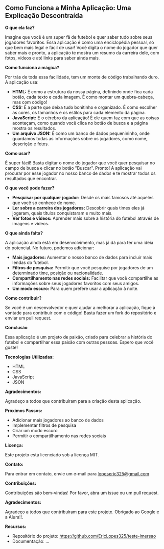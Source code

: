 ## Como Funciona a Minha Aplicação: Uma Explicação Descontraída

**O que ela faz?**

Imagine que você é um super fã de futebol e quer saber tudo sobre seus jogadores favoritos. Essa aplicação é como uma enciclopédia pessoal, só que bem mais legal e fácil de usar! Você digita o nome do jogador que quer saber mais e pronto, a aplicação te mostra um resumo da carreira dele, com fotos, vídeos e até links para saber ainda mais.

**Como funciona a mágica?**

Por trás de toda essa facilidade, tem um monte de código trabalhando duro. A aplicação usa:

* **HTML:** É como a estrutura da nossa página, definindo onde fica cada botão, cada texto e cada imagem. É como montar um quebra-cabeça, mas com código!
* **CSS:**  É a parte que deixa tudo bonitinho e organizado. É como escolher as cores, os tamanhos e os estilos para cada elemento da página.
* **JavaScript:**  É o cérebro da aplicação! É ele quem faz com que as coisas aconteçam, como quando você clica no botão de busca e a página mostra os resultados.
* **Um arquivo JSON:** É como um banco de dados pequenininho, onde guardamos todas as informações sobre os jogadores, como nome, descrição e fotos.

**Como usar?**

É super fácil! Basta digitar o nome do jogador que você quer pesquisar no campo de busca e clicar no botão "Buscar". Pronto! A aplicação vai procurar por esse jogador no nosso banco de dados e te mostrar todos os resultados que encontrar.

**O que você pode fazer?**

* **Pesquisar por qualquer jogador:** Desde os mais famosos até aqueles que você só conhece de nome.
* **Ler sobre a carreira dos jogadores:** Descobrir quais times eles já jogaram, quais títulos conquistaram e muito mais.
* **Ver fotos e vídeos:** Aprender mais sobre a história do futebol através de imagens e vídeos.

**O que ainda falta?**

A aplicação ainda está em desenvolvimento, mas já dá para ter uma ideia do potencial. No futuro, podemos adicionar:

* **Mais jogadores:** Aumentar o nosso banco de dados para incluir mais lendas do futebol.
* **Filtros de pesquisa:** Permitir que você pesquise por jogadores de um determinado time, posição ou nacionalidade.
* **Compartilhamento nas redes sociais:** Facilitar que você compartilhe as informações sobre seus jogadores favoritos com seus amigos.
* **Um modo escuro:** Para quem prefere usar a aplicação à noite.

**Como contribuir?**

Se você é um desenvolvedor e quer ajudar a melhorar a aplicação, fique à vontade para contribuir com o código! Basta fazer um fork do repositório e enviar um pull request.

**Conclusão**

Essa aplicação é um projeto de paixão, criado para celebrar a história do futebol e compartilhar essa paixão com outras pessoas. Espero que você goste!

**Tecnologias Utilizadas:**

* HTML
* CSS
* JavaScript
* JSON

**Agradecimentos:**

Agradeço a todos que contribuíram para a criação desta aplicação.

**Próximos Passos:**

* Adicionar mais jogadores ao banco de dados
* Implementar filtros de pesquisa
* Criar um modo escuro
* Permitir o compartilhamento nas redes sociais

**Licença:**

Este projeto está licenciado sob a licença MIT.

**Contato:**

Para entrar em contato, envie um e-mail para lopeseric325@gmail.com

**Contribuições:**

Contribuições são bem-vindas! Por favor, abra um issue ou um pull request.

**Agradecimentos:**

Agradeço a todos que contribuíram para este projeto. Obrigado ao Google e a Alura!!.

**Recursos:**

* Repositório do projeto: https://github.com/EricLopes325/teste-imersao
* Documentação: ...
